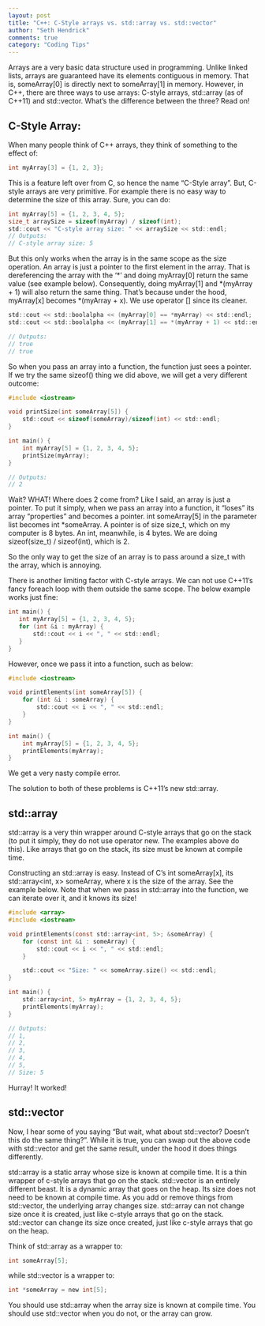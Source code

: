 ```yaml
--- 
layout: post
title: "C++: C-Style arrays vs. std::array vs. std::vector"
author: "Seth Hendrick"
comments: true
category: "Coding Tips"
---
```


Arrays are a very basic data structure used in programming.  Unlike linked lists, arrays are guaranteed have its elements contiguous in memory.  That is, someArray[0] is directly next to someArray[1] in memory.  However, in C++, there are three ways to use arrays:  C-style arrays, std::array (as of C++11) and std::vector.  What’s the difference between the three? Read on!

## C-Style Array:

When many people think of C++ arrays, they think of something to the effect of:

```c
int myArray[3] = {1, 2, 3};
```

This is a feature left over from C, so hence the name “C-Style array”.  But, C-style arrays are very primitive.  For example there is no easy way to determine the size of this array.  Sure, you can do:

```c
int myArray[5] = {1, 2, 3, 4, 5};
size_t arraySize = sizeof(myArray) / sizeof(int);
std::cout << "C-style array size: " << arraySize << std::endl;
// Outputs:
// C-style array size: 5
```

But this only works when the array is in the same scope as the size operation.  An array is just a pointer to the first element in the array.  That is dereferencing the array with the ‘*’ and doing myArray[0] return the same value (see example below).  Consequently, doing myArray[1] and *(myArray + 1) will also return the same thing.  That’s because under the hood, myArray[x] becomes *(myArray + x).  We use operator [] since its cleaner.

```c
std::cout << std::boolalpha << (myArray[0] == *myArray) << std::endl;
std::cout << std::boolalpha << (myArray[1] == *(myArray + 1) << std::endl;

// Outputs:
// true
// true
```

So when you pass an array into a function, the function just sees a pointer. If we try the same sizeof() thing we did above, we will get a very different outcome:

```c
#include <iostream>

void printSize(int someArray[5]) {
    std::cout << sizeof(someArray)/sizeof(int) << std::endl;
}

int main() {
    int myArray[5] = {1, 2, 3, 4, 5};
    printSize(myArray);
}

// Outputs:
// 2
```

Wait? WHAT! Where does 2 come from?  Like I said, an array is just a pointer.  To put it simply, when we pass an array into a function, it “loses” its array “properties” and becomes a pointer.  int someArray[5] in the parameter list becomes int *someArray.  A pointer is of size size_t, which on my computer is 8 bytes.  An int, meanwhile, is 4 bytes.  We are doing sizeof(size_t) / sizeof(int), which is 2.

So the only way to get the size of an array is to pass around a size_t with the array, which is annoying.

There is another limiting factor with C-style arrays.  We can not use C++11’s fancy foreach loop with them outside the same scope.  The below example works just fine:

```c
int main() {
   int myArray[5] = {1, 2, 3, 4, 5};
   for (int &i : myArray) {
       std::cout << i << ", " << std::endl;
   }
}
```

However, once we pass it into a function, such as below:

```c
#include <iostream>

void printElements(int someArray[5]) {
    for (int &i : someArray) {
        std::cout << i << ", " << std::endl;
    }
}

int main() {
    int myArray[5] = {1, 2, 3, 4, 5};
    printElements(myArray);
}
```

We get a very nasty compile error.

The solution to both of these problems is C++11’s new std::array.

## std::array

std::array is a very thin wrapper around C-style arrays that go on the stack (to put it simply, they do not use operator new.  The examples above do this).  Like arrays that go on the stack, its size must be known at compile time.

Constructing an std::array is easy.  Instead of C’s int someArray[x], its std::array<int, x> someArray, where x is the size of the array.  See the example below.  Note that when we pass in std::array into the function, we can iterate over it, and it knows its size!

```c
#include <array>
#include <iostream>

void printElements(const std::array<int, 5>; &someArray) {
    for (const int &i : someArray) {
        std::cout << i << ", " << std::endl;
    }

    std::cout << "Size: " << someArray.size() << std::endl;
}

int main() {
    std::array<int, 5> myArray = {1, 2, 3, 4, 5};
    printElements(myArray);
}

// Outputs:
// 1,
// 2,
// 3,
// 4,
// 5,
// Size: 5
```

Hurray! It worked!

## std::vector

Now, I hear some of you saying “But wait, what about std::vector? Doesn’t this do the same thing?”.  While it is true, you can swap out the above code with std::vector and get the same result, under the hood it does things differently.

std::array is a static array whose size is known at compile time.  It is a thin wrapper of c-style arrays that go on the stack.  std::vector is an entirely different beast.  It is a dynamic array that goes on the heap. Its size does not need to be known at compile time.  As you add or remove things from std::vector, the underlying array changes size.  std::array can not change size once it is created, just like c-style arrays that go on the stack.  std::vector can change its size once created, just like c-style arrays that go on the heap.

Think of std::array as a wrapper to:

```c
int someArray[5];
```

while std::vector is a wrapper to:

```c
int *someArray = new int[5];
```

You should use std::array when the array size is known at compile time.  You should use std::vector when you do not, or the array can grow.

